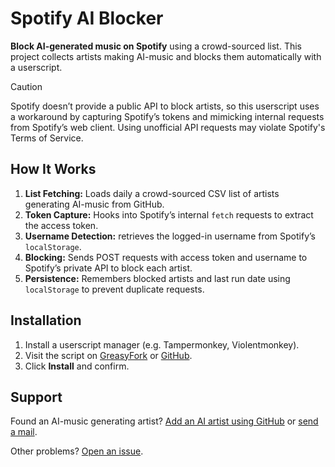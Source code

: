 # Spotify AI Blocker

**Block AI-generated music on Spotify** using a crowd-sourced list. This project collects artists making AI-music and blocks them automatically with a userscript.

> [!CAUTION]
> Spotify doesn’t provide a public API to block artists, so this userscript uses a workaround by capturing Spotify’s tokens and mimicking internal requests from Spotify’s web client. Using unofficial API requests may violate Spotify's Terms of Service.

## How It Works
1. **List Fetching:** Loads daily a crowd-sourced CSV list of artists generating AI-music from GitHub.
2. **Token Capture:** Hooks into Spotify’s internal `fetch` requests to extract the access token.
3. **Username Detection:** retrieves the logged-in username from Spotify’s `localStorage`.
4. **Blocking:** Sends POST requests with access token and username to Spotify’s private API to block each artist.
5. **Persistence:** Remembers blocked artists and last run date using `localStorage` to prevent duplicate requests.

## Installation
1. Install a userscript manager (e.g. Tampermonkey, Violentmonkey).
2. Visit the script on [GreasyFork](https://greasyfork.org/en/users/21515) or [GitHub](https://github.com/CennoxX/userscripts).
3. Click **Install** and confirm.

## Support
Found an AI-music generating artist? [Add an AI artist using GitHub](https://github.com/CennoxX/spotify-ai-blocker/issues/new?template=ai-artist.yml) or [send a mail](mailto:cesar.bernard@gmx.de). 

Other problems? [Open an issue](https://github.com/CennoxX/spotify-ai-blocker/issues/new). 

